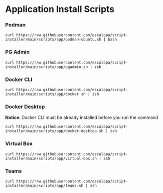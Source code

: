 # Application Install Scripts

### Podman
```
curl https://raw.githubusercontent.com/escalopa/script-installer/main/scripts/app/podman-ubuntu.sh | bash
```

### PG Admin
```shell
curl https://raw.githubusercontent.com/escalopa/script-installer/main/scripts/app/pgadmin.sh | zsh
```

### Docker CLI
```shell
curl https://raw.githubusercontent.com/escalopa/script-installer/main/scripts/app/docker.sh | zsh
```

### Docker Desktop
**Notice**: Docker CLI must be already installed before you run the command 
```shell
curl https://raw.githubusercontent.com/escalopa/script-installer/main/scripts/app/docker-desktop.sh | zsh
```

### Virtual Box
```shell
curl https://raw.githubusercontent.com/escalopa/script-installer/main/scripts/app/virtual-box.sh | zsh
```

### Teams

```shell
curl https://raw.githubusercontent.com/escalopa/script-installer/main/scripts/app/teams.sh | zsh
```
